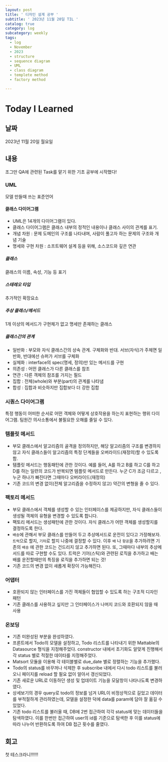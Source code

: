 ```yaml
---
layout: post
title: ' 디자인 설계 공부 '
subtitle: ' 2023년 11월 20일 TIL '
catalog: true
category: log
subcategory: weekly
tags:
  - log
  - November
  - 2023
  - structure
  - sequence diagram
  - UML
  - class diagram
  - templete method
  - factory method

---
```


# Today I Learned

## 날짜

2023년 11월 20일 월요일

## 내용

조그만 QA에 관련된 Task를 맡기 위한 기초 공부에 시작했다!

### UML

모델 만들때 쓰는 표준언어

#### 클래스 다이어그램

- UML은 14개의 다이어그램이 있다.
- 클래스 다이어그램은 클래스 내부의 정적인 내용이나 클래스 사이의 관계를 표기.
- 개념 차원 : 문제 도메인의 구조를 나타내며, 사람이 풀고자 하는 문제의 구조와 개념 기술
- 명세와 구현 차원 : 소프트웨어 설계 등을 위해, 소스코드와 깊은 연관

##### 클래스

클래스의 이름, 속성, 기능 등 표기

##### 스테레오 타입

추가적인 확장요소

##### 추상 클래스/메서드

1개 이상의 메서드가 구현체가 없고 명세만 존재하는 클래스

##### 클래스간의 관계

- 일반화 : 부모와 자식 클래스간의 상속 관계. 구체화와 반대. 서브(자식)가 주체면 일반화, 반대에선 슈퍼가 서브를 구체화
- 실체화 : interface의 spec(명세, 정의)만 있는 메서드를 구현
- 의존성 : 어떤 클래스가 다른 클래스를 참조
- 연관 : 다른 객체의 참조를 가지는 필드
- 집합 : 전체(whole)와 부분(part)의 관계를 나타냄
- 합성 : 집합과 비슷하지만 집합보다 더 강한 집합

### 시퀀스 다이어그램

 특정 행동이 어떠한 순서로 어떤 객체와 어떻게 상호작용을 하는지 표현하는 행위 다이어그램. 팀원간 의사소통에서 불필요한 오해를 줄일 수 있다.

### 템플릿 메서드

- 부모 클래스에서 알고리즘의 골격을 정의하지만, 해당 알고리즘의 구조를 변경하지 않고 자식 클래스들이 알고리즘의 특정 단계들을 오버라이드(재정의)할 수 있도록 함.
- 템플릿 메서드는 행동패턴에 관한 것이다. 예를 들어, A를 하고 B를 하고 C를 하고 D를 하는 일련의 코드가 반복되면 템플릿 메서드로 만든다. 누군 C가 조금 다르고 , 누군 하나가 빠진다면 그때마다 오버라이드(재정의)
- 기존 코드의 변경 없이(전체 알고리즘을 수정하지 않고) 약간의 변형을 줄 수 있다.

### 팩토리 메서드

- 부모 클래스에서 객체를 생성할 수 있는 인터페이스를 제공하지만, 자식 클래스들이 생성될 객체의 유형을 변경할 수 있도록 합니다.
- 팩토리 메서드는 생성패턴에 관한 것이다. 자식 클래스가 어떤 객체를 생성할지를 결정하도록 한다.
- `배송`에 관해서 부모 클래스를 만들어 두고 추상메서드로 운전이 있다고 가정해보자.  `트럭`으로 할지, `기차`로 할지 나중에 결정할 수 있다. 이후 `배` 나 `항공`을 추가하려면 기존의 `배송` 에 관한 코드는 건드리지 않고 추가하면 된다. 또, 그때마다 내부의 추상메서드를 따로 구현할 수도 있다. 트럭은 기어(스틱)와 관련된 로직을 추가하고 배는 배를 운전할때만의 특징을 로직을 추가하면 되는 것!
- 기존 코드의 변경 없이 새롭게 확장이 가능해진다.

### 어댑터

- 호환되지 않는 인터페이스를 가진 객체들이 협업할 수 있도록 하는 구조적 디자인 패턴
- 기존 클래스를 사용하고 싶지만 그 인터페이스가 나머지 코드와 호환되지 않을 때 사용

### 온보딩

- 기존 미완성된 부분을 완성하였다.
- 프론트에서 Todo의 모델을 설정하고, Todo 리스트를 나타내기 위한 Mattable의 Datasource 형식을 지정해주었다. constructor 내에서 초기화도 알맞게 진행해서 각 status 별로 적절한 데이타를 지정해주었다.
- Matsort 모듈을 이용해 각 테이블별로 due_date 별로 정렬하는 기능을 추가했다.
- Todo의 status를 바꾸꺼나 삭제한 후 subscribe 내에서 다시 todo 리스트를 불러오니 페이지를 reload 할 필요 없이 알아서 갱신되었다.
- 기존 새로운 URL로 이동하던 생성 및 업데이트 기능을 모달창이 나타나도록 변경하였다.
- 상세보기의 경우 query로 todo의 정보를 넘겨 URL이 비정상적으로 길었고 데이터를 부적절하게 관리하였는데, 모델을 설정한 덕에 data를 param에 담아 잘 옮길 수 있었다.
- 기존 todo 리스트를 불러올 때, DB에 2번 접근하여 각각 status에 맞는 데이터들을 탐색하였다. 이를 한번만 접근하여 user의 id를 기준으로 탐색한 후 이를 status에 따라 나누어 반환하도록 하여 DB 접근 횟수를 줄였다.

## 회고

첫 테스크라니!!!!!!
